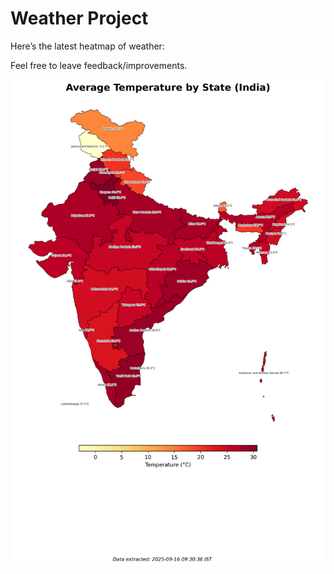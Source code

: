 # Weather Project

Here’s the latest heatmap of weather:

Feel free to leave feedback/improvements.

![India Heatmap](docs/assets/india_heatmap.png?v=C8E0E6)
